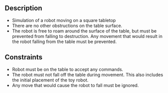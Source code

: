 Description
-----------

- Simulation of a robot moving on a square tabletop
- There are no other obstructions on the table surface.
- The robot is free to roam around the surface of the table, but must be
  prevented from falling to destruction. Any movement that would result in the
  robot falling from the table must be prevented.

Constraints
-----------
- Robot must be on the table to accept any commands.
- The robot must not fall off the table during movement. This also
  includes the initial placement of the toy robot.
- Any move that would cause the robot to fall must be ignored.
